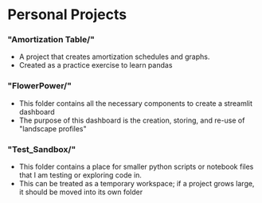 # Personal Projects

### "Amortization Table/"
- A project that creates amortization schedules and graphs.
- Created as a practice exercise to learn pandas

### "FlowerPower/"
- This folder contains all the necessary components to create a streamlit dashboard
- The purpose of this dashboard is the creation, storing, and re-use of "landscape profiles"

### "Test_Sandbox/"
- This folder contains a place for smaller python scripts or notebook files that I am testing or exploring code in.
- This can be treated as a temporary workspace; if a project grows large, it should be moved into its own folder
